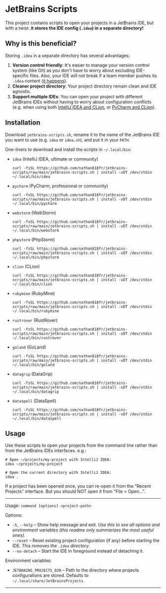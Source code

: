 # JetBrains Scripts

This project contains scripts to open your projects in a JetBrains IDE, but with
a twist: **it stores the IDE config (`.idea`) in a separate directory!**

## Why is this beneficial?

Storing `.idea` in a separate directory has several advantages:
1. **Version control friendly**: It's easier to manage your version control
   system (like Git) as you don't have to worry about excluding IDE-specific
   files. Also, your IDE will not break if a team member pushes its `.idea`
   content ([it happens][1]).
2. **Cleaner project directory**: Your project directory remain clean and IDE
   agnostic.
3. **Support multiple IDEs**: You can open your project with different JetBrains
   IDEs without having to worry about configuration conflicts (e.g. when using
   both [IntelliJ IDEA and CLion][2], or [PyCharm and CLion][3]).

## Installation

Download `jetbrains-scripts.sh`, rename it to the name of the JetBrains IDE you
want to use (e.g. `idea` or `idea.sh`), and put it in your `PATH`.

One-liners to download and install the scripts in `~/.local/bin`:

- `idea` (IntelliJ IDEA, ultimate or community)
  ```shell
  curl -fsSL https://github.com/nathan818fr/jetbrains-scripts/raw/main/jetbrains-scripts.sh | install -vDT /dev/stdin ~/.local/bin/idea
  ```
- `pycharm` (PyCharm, professional or community)
  ```shell
  curl -fsSL https://github.com/nathan818fr/jetbrains-scripts/raw/main/jetbrains-scripts.sh | install -vDT /dev/stdin ~/.local/bin/pycharm
  ```
- `webstorm` (WebStorm)
  ```shell
  curl -fsSL https://github.com/nathan818fr/jetbrains-scripts/raw/main/jetbrains-scripts.sh | install -vDT /dev/stdin ~/.local/bin/webstorm
  ```
- `phpstorm` (PhpStorm)
  ```shell
  curl -fsSL https://github.com/nathan818fr/jetbrains-scripts/raw/main/jetbrains-scripts.sh | install -vDT /dev/stdin ~/.local/bin/phpstorm
  ```
- `clion` (CLion)
  ```shell
  curl -fsSL https://github.com/nathan818fr/jetbrains-scripts/raw/main/jetbrains-scripts.sh | install -vDT /dev/stdin ~/.local/bin/clion
  ```
- `rubymine` (RubyMine)
  ```shell
  curl -fsSL https://github.com/nathan818fr/jetbrains-scripts/raw/main/jetbrains-scripts.sh | install -vDT /dev/stdin ~/.local/bin/rubymine
  ```
- `rustrover` (RustRover)
  ```shell
  curl -fsSL https://github.com/nathan818fr/jetbrains-scripts/raw/main/jetbrains-scripts.sh | install -vDT /dev/stdin ~/.local/bin/rustrover
  ```
- `goland` (GoLand)
  ```shell
  curl -fsSL https://github.com/nathan818fr/jetbrains-scripts/raw/main/jetbrains-scripts.sh | install -vDT /dev/stdin ~/.local/bin/goland
  ```
- `datagrip` (DataGrip)
  ```shell
  curl -fsSL https://github.com/nathan818fr/jetbrains-scripts/raw/main/jetbrains-scripts.sh | install -vDT /dev/stdin ~/.local/bin/datagrip
  ```
- `dataspell` (DataSpell)
  ```shell
  curl -fsSL https://github.com/nathan818fr/jetbrains-scripts/raw/main/jetbrains-scripts.sh | install -vDT /dev/stdin ~/.local/bin/dataspell
  ```

## Usage

Use these scripts to open your projects from the command line rather than from
the JetBrains IDEs interfaces. e.g.:
```shell
# Open ~/projects/my-project with IntelliJ IDEA:
idea ~/projects/my-project

# Open the current directory with IntelliJ IDEA:
idea .
```

If a project has been opened once, you can re-open it from the "Recent Projects"
interface.
But you should NOT open it from "File > Open...".

---

Usage: `command [options] <project-path>`

Options:
- `-h`, `--help` – Show help message and exit. _Use this to see all options and
  environment variables (this readme only summarizes the most useful ones)._
- `--reset` – Reset existing project configuration (if any) before starting
  the IDE. _This removes the `.idea` directory._
- `--no-detach` – Start the IDE in foreground instead of detaching it.

Environment variables:
- `JETBRAINS_PROJECTS_DIR` – Path to the directory where projects configurations
  are stored.
  Defaults to `~/.local/share/JetBrainsProjects`.

---

[1]: https://youtrack.jetbrains.com/issue/IDEA-170102#focus=Comments-27-7538571.0-0
[2]: https://intellij-support.jetbrains.com/hc/en-us/community/posts/206607105
[3]: https://youtrack.jetbrains.com/issue/IDEA-140707
